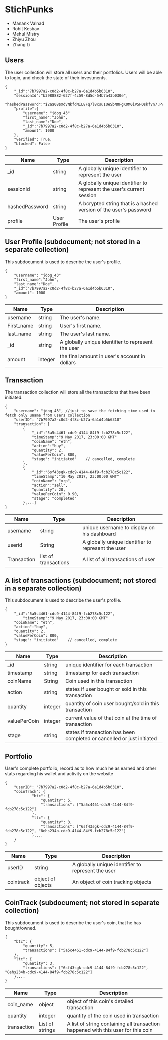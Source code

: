 # StichPunks

* Manank Valnad
* Rohit Keshav
* Mehul Mistry
* Zhiyu Zhou
* Zhang Li

## Users

The user collection will store all users and their portfolios. Users will be able to login, and check the state of their investments.

```
{
    "_id":"7b7997a2-c0d2-4f8c-b27a-6a1d4b5b6310",
    "sessionId":"b3988882-627f-4c59-8d5d-54b7a43b030e",
    "hashedPassword":"$2a$08$XdvNkfdNIL8Fq7l8xsuIUeSbNOFgK0M0iV5HOskfVn7.PWncShU.O",
    "profile":{
    	"username": "jdog_43"
        "first_name":"John",
        "last_name":"Doe",
        "_id":"7b7997a2-c0d2-4f8c-b27a-6a1d4b5b6310",
        "amount": 1000
    },
    "verified": True,
    "blocked": False
}
```
<!-- change -->
| Name | Type | Description |
|------|------|-------------|
| _id  | string | A globally unique identifier to represent the user |
| sessionId | string | A globally unique identifier to represent the user's current session |
| hashedPassword | string | A bcrypted string that is a hashed version of the user's password |
| profile | User Profile | The user's profile | 

## User Profile (subdocument; not stored in a separate collection)

This subdocument is used to describe the user's profile.

```
{
    "username": "jdog_43"
    "first_name":"John",
    "last_name":"Doe",
    "_id":"7b7997a2-c0d2-4f8c-b27a-6a1d4b5b6310",
    "amount": 1000
}
```

<!-- change -->
| Name | Type | Description |
|------|------|-------------|
| username | string | The user's name. | 
| First_name | string | User's first name. |
| last_name | string | The user's last name. |
| _id  | string | A globally unique identifier to represent the user |
| amount | integer | the final amount in user's account in dollars |


## Transaction

The transaction collection will store all the transactions that have been initiated.


```
{
    "username": "jdog_43", //just to save the fetching time used to fetch only uname from users collection
    "userID": "7b7997a2-c0d2-4f8c-b27a-6a1d4b5b6310"
    "transaction": [
		{	
			"_id":"5a5c4461-cdc9-4144-84f9-fcb278c5c122",
			"timeStamp":"9 May 2017, 23:00:00 GMT"
			"coinName": "eth",
			"action":"buy",
			"quantity": 2,
			"valuePerCoin": 800,
			"stage": "initiated" 	// cancelled, complete
		},
		{	
			"_id":"6sf43sgk-cdc9-4144-84f9-fcb278c5c122",
			"timeStamp":"10 May 2017, 23:00:00 GMT"
			"coinName": "xrp",
			"action":"sell",
			"quantity": 20,
			"valuePerCoin": 0.90,
			"stage": "completed"
		},...]
}
```

<!-- change -->
| Name | Type | Description |
|------|------|-------------|
| username | string | unique username to display on his dashboard | 
| userid | String | A globally unique identifier to represent the user |
| Transaction | list of transactions | A list of all transactions of user |


## A list of transactions (subdocument; not stored in a separate collection)

This subdocument is used to describe the user's profile.

```
{
	"_id":"5a5c4461-cdc9-4144-84f9-fcb278c5c122",
    	"timeStamp":"9 May 2017, 23:00:00 GMT"
	"coinName": "eth",
	"action":"buy",
	"quantity": 2,
	"valuePerCoin": 800,
	"stage": "initiated" 	// cancelled, complete
}
```

| Name | Type | Description |
|------|------|-------------|
| _id | string | unique identifier for each transaction |
| timestamp | string | timestamp for each transaction | 
| coinName | String | Coin used in this transaction |
| action | string | states if user bought or sold in this transaction |
| quantity | integer | quantity of coin user bought/sold in this transaction |
| valuePerCoin | integer | current value of that coin at the time of transaction |
| stage | string | states if transaction has been completed or cancelled or just initiated |



## Portfolio

User's complete portfolio, record as to how much he as earned and other stats regarding his wallet and activity on the website

```
{
    "userID": "7b7997a2-c0d2-4f8c-b27a-6a1d4b5b6310",
    "coinTrack": {
    		"btc": {
    			"quantity": 5,
    			"transactions": ["5a5c4461-cdc9-4144-84f9-fcb278c5c122"]
    		},
    		"ltc": {
    			"quantity": 3,
    			"transactions": ["6sf43sgk-cdc9-4144-84f9-fcb278c5c122", "8ehs234b-cdc9-4144-84f9-fcb278c5c122"]
    		},...
    }
}
```

<!-- change -->
| Name | Type | Description |
|------|------|-------------|
| userID | string | A globally unique identifier to represent the user | 
| cointrack | object of objects | An object of coin tracking objects |

## CoinTrack (subdocument; not stored in separate collection)

This subdocument is used to describe the user's coin, that he has bought/owned.

```
{
	"btc": {
		"quantity": 5,
		"transactions": ["5a5c4461-cdc9-4144-84f9-fcb278c5c122"]
	},
	"ltc": {
		"quantity": 3,
		"transactions": ["6sf43sgk-cdc9-4144-84f9-fcb278c5c122", "8ehs234b-cdc9-4144-84f9-fcb278c5c122"]
	},...
}
```

<!-- change -->
| Name | Type | Description |
|------|------|-------------|
| coin_name | object | object of this coin's detailed transaction | 
| quantity | integer | quantity of the coin used in transaction |
| transaction  | List of strings | A list of string containing all transaction happened with this user for this coin |
